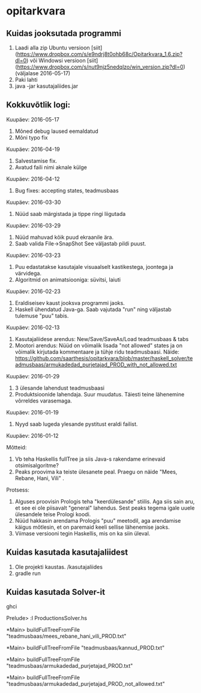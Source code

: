# opitarkvara

## Kuidas jooksutada programmi

1. Laadi alla zip Ubuntu versioon [siit] (https://www.dropbox.com/s/e9ndrj8t0ohb68c/Opitarkvara_1.6.zip?dl=0) või Windowsi versioon [siit] (https://www.dropbox.com/s/nut9njz5nedqlzo/win_version.zip?dl=0) (väljalase 2016-05-17)
2. Paki lahti
3. java -jar kasutajaliides.jar

## Kokkuvõtlik logi:

Kuupäev: 2016-05-17

1. Mõned debug laused eemaldatud
2. Mõni typo fix

Kuupäev: 2016-04-19

1. Salvestamise fix.
2. Avatud faili nimi aknale külge

Kuupäev: 2016-04-12

1. Bug fixes: accepting states, teadmusbaas

Kuupäev: 2016-03-30

1. Nüüd saab märgistada ja tippe ringi liigutada

Kuupäev: 2016-03-29

1. Nüüd mahuvad kõik puud ekraanile ära.
2. Saab valida File->SnapShot See väljastab pildi puust.

Kuupäev: 2016-03-23

1. Puu edastatakse kasutajale visuaalselt kastikestega, joontega ja värvidega.
2. Algoritmid on animatsiooniga: süvitsi, laiuti

Kuupäev: 2016-02-23

1. Eraldiseisev kaust jooksva programmi jaoks.
2. Haskell ühendatud Java-ga. Saab vajutada "run" ning väljastab tulemuse "puu" tabis.

Kuupäev: 2016-02-13

1. Kasutajaliidese arendus: New/Save/SaveAs/Load teadmusbaas & tabs
2. Mootori arendus: Nüüd on võimalik lisada "not allowed" states ja on võimalik kirjutada kommentaare ja tühje ridu teadmusbaasi. Näide: https://github.com/saarthesis/opitarkvara/blob/master/haskell_solver/teadmusbaas/armukadedad_purjetajad_PROD_with_not_allowed.txt

Kuupäev: 2016-01-29

1. 3 ülesande lahendust teadmusbaasi
2. Produktsioonide lahendaja. Suur muudatus. Täiesti teine lähenemine võrreldes varasemaga.

Kuupäev: 2016-01-19

1. Nyyd saab lugeda ylesande pystitust eraldi failist.

Kuupäev: 2016-01-12

Mõtteid:

1. Vb teha Haskellis fullTree ja siis Java-s rakendame erinevaid otsimisalgoritme?
2. Peaks proovima ka teiste ülesanete peal. Praegu on näide "Mees, Rebane, Hani, Vili" .

Protsess:

1. Alguses proovisin Prologis teha "keerdülesande" stiilis. Aga siis sain aru, et see ei ole piisavalt "general" lahendus. Sest peaks tegema igale uuele ülesandele teise Prologi koodi.
2. Nüüd hakkasin arendama Prologis "puu" meetodil, aga arendamise käigus mõtlesin, et on paremaid keeli sellise lähenemise jaoks.
3. Viimase versiooni tegin Haskellis, mis on ka siin üleval.


## Kuidas kasutada kasutajaliidest

1. Ole projekti kaustas. /kasutajaliides
2. gradle run

## Kuidas kasutada Solver-it

ghci

Prelude> :l ProductionsSolver.hs

*Main> buildFullTreeFromFile "teadmusbaas/mees_rebane_hani_vili_PROD.txt"

*Main> buildFullTreeFromFile "teadmusbaas/kannud_PROD.txt" 

*Main> buildFullTreeFromFile "teadmusbaas/armukadedad_purjetajad_PROD.txt" 

*Main> buildFullTreeFromFile "teadmusbaas/armukadedad_purjetajad_PROD_not_allowed.txt" 
